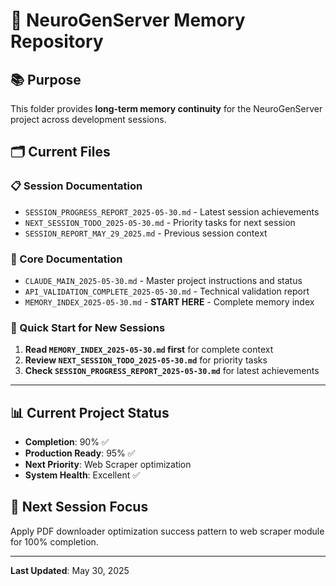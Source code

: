 # 🧠 NeuroGenServer Memory Repository

## 📚 **Purpose**
This folder provides **long-term memory continuity** for the NeuroGenServer project across development sessions.

## 🗂️ **Current Files**

### **📋 Session Documentation**
- `SESSION_PROGRESS_REPORT_2025-05-30.md` - Latest session achievements
- `NEXT_SESSION_TODO_2025-05-30.md` - Priority tasks for next session  
- `SESSION_REPORT_MAY_29_2025.md` - Previous session context

### **📖 Core Documentation**
- `CLAUDE_MAIN_2025-05-30.md` - Master project instructions and status
- `API_VALIDATION_COMPLETE_2025-05-30.md` - Technical validation report
- `MEMORY_INDEX_2025-05-30.md` - **START HERE** - Complete memory index

### **🎯 Quick Start for New Sessions**
1. **Read `MEMORY_INDEX_2025-05-30.md` first** for complete context
2. **Review `NEXT_SESSION_TODO_2025-05-30.md`** for priority tasks
3. **Check `SESSION_PROGRESS_REPORT_2025-05-30.md`** for latest achievements

---

## 📊 **Current Project Status**
- **Completion**: 90% ✅
- **Production Ready**: 95% ✅  
- **Next Priority**: Web Scraper optimization
- **System Health**: Excellent ✅

## 🚀 **Next Session Focus**
Apply PDF downloader optimization success pattern to web scraper module for 100% completion.

---
**Last Updated**: May 30, 2025